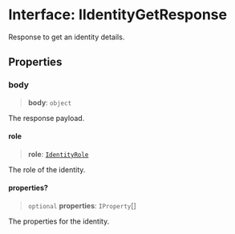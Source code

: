 # Interface: IIdentityGetResponse

Response to get an identity details.

## Properties

### body

> **body**: `object`

The response payload.

#### role

> **role**: [`IdentityRole`](../type-aliases/IdentityRole.md)

The role of the identity.

#### properties?

> `optional` **properties**: `IProperty`[]

The properties for the identity.
